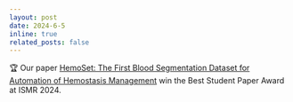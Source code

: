```yaml
---
layout: post
date: 2024-6-5
inline: true
related_posts: false
---
```


🏆 Our paper [HemoSet: The First Blood Segmentation Dataset for Automation of Hemostasis Management](https://ieeexplore.ieee.org/abstract/document/10585699?casa_token=LJxxxyo4rCUAAAAA:qrV1yGE7r-gAm0f1qUleR_6BU43ufj_LwKj4Qt-RR0-IW33wIsKHxj07JXm9PnJiKHLrgh_i6Q) win the Best Student Paper Award at ISMR 2024.